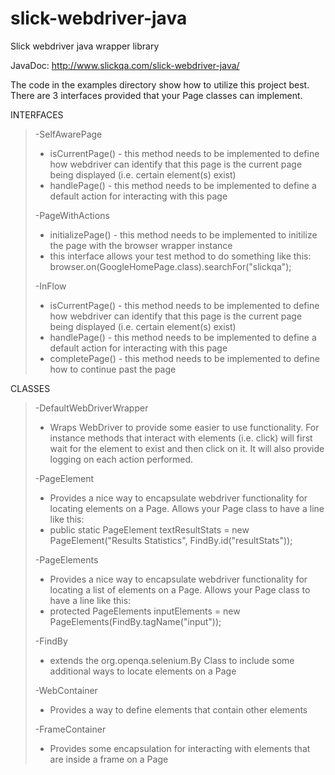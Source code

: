 # slick-webdriver-java
Slick webdriver java wrapper library

JavaDoc: http://www.slickqa.com/slick-webdriver-java/

The code in the examples directory show how to utilize this project best.  There are 3 interfaces provided that your Page classes can implement.

INTERFACES
> -SelfAwarePage
> - isCurrentPage() - this method needs to be implemented to define how webdriver can identify that this page is the current page being displayed (i.e. certain element(s) exist)
> - handlePage() - this method needs to be implemented to define a default action for interacting with this page
>
> -PageWithActions
> - initializePage() - this method needs to be implemented to initilize the page with the browser wrapper instance
> - this interface allows your test method to do something like this: browser.on(GoogleHomePage.class).searchFor("slickqa");
>
> -InFlow
> - isCurrentPage() - this method needs to be implemented to define how webdriver can identify that this page is the current page being displayed (i.e. certain element(s) exist)
> - handlePage() - this method needs to be implemented to define a default action for interacting with this page
> - completePage() - this method needs to be implemented to define how to continue past the page
>
CLASSES
> -DefaultWebDriverWrapper
> - Wraps WebDriver to provide some easier to use functionality.  For instance methods that interact with elements (i.e. click) will first wait for the element to exist and then click on it.  It will also provide logging on each action performed.
>
> -PageElement
> - Provides a nice way to encapsulate webdriver functionality for locating elements on a Page.  Allows your Page class to have a line like this:
> - public static PageElement textResultStats = new PageElement("Results Statistics", FindBy.id("resultStats"));
>
> -PageElements
> - Provides a nice way to encapsulate webdriver functionality for locating a list of elements on a Page.  Allows your Page class to have a line like this:
> - protected PageElements inputElements = new PageElements(FindBy.tagName("input"));
>
> -FindBy
> - extends the org.openqa.selenium.By Class to include some additional ways to locate elements on a Page
>
> -WebContainer
> - Provides a way to define elements that contain other elements
>
> -FrameContainer
> - Provides some encapsulation for interacting with elements that are inside a frame on a Page

